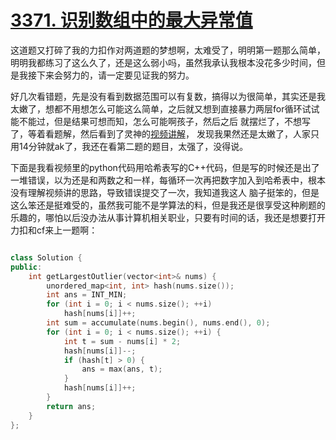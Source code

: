 # [3371. 识别数组中的最大异常值](https://leetcode.cn/problems/check-if-a-string-contains-all-binary-codes-of-size-k/)

这道题又打碎了我的力扣作对两道题的梦想啊，太难受了，明明第一题那么简单，明明我都练习了这么久了，还是这么弱小吗，虽然我承认我根本没花多少时间，但是我接下来会努力的，请一定要见证我的努力。

好几次看错题，先是没有看到数据范围可以有复数，搞得以为很简单，其实还是我太嫩了，想都不用想怎么可能这么简单，之后就又想到直接暴力两层for循环试试能不能过，但是结果可想而知，怎么可能啊孩子，然后之后
就摆烂了，不想写了，等着看题解，然后看到了灵神的[视频讲解](https://www.bilibili.com/video/BV1tAzoY1EUN/?spm_id_from=333.1007.top_right_bar_window_history.content.click&vd_source=5c3d41684bdf5be095ecc932cc1b67b8)，
发现我果然还是太嫩了，人家只用14分钟就ak了，我还在看第二题的题目，太强了，没得说。

下面是我看视频里的python代码用哈希表写的C++代码，但是写的时候还是出了一堆错误，以为还是和两数之和一样，每循环一次再把数字加入到哈希表中，根本没有理解视频讲的思路，导致错误提交了一次，我知道我这人
脑子挺笨的，但是这么笨还是挺难受的，虽然我可能不是学算法的料，但是我还是很享受这种刷题的乐趣的，哪怕以后没办法从事计算机相关职业，只要有时间的话，我还是想要打开力扣和cf来上一题啊：

```cpp

class Solution {
public:
    int getLargestOutlier(vector<int>& nums) {
        unordered_map<int, int> hash(nums.size());
        int ans = INT_MIN;
        for (int i = 0; i < nums.size(); ++i)
            hash[nums[i]]++;
        int sum = accumulate(nums.begin(), nums.end(), 0);
        for (int i = 0; i < nums.size(); ++i) {
            int t = sum - nums[i] * 2;
            hash[nums[i]]--;
            if (hash[t] > 0) {
                ans = max(ans, t);
            }
            hash[nums[i]]++;
        }
        return ans;
    }
};
```
